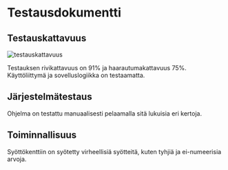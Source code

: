 # Testausdokumentti

## Testauskattavuus

![testauskattavuus](https://github.com/Ro0pE/ohjelmistotekniikka/assets/63103936/ef16208d-ea6f-4459-babc-855768469727)

Testauksen rivikattavuus on 91% ja haarautumakattavuus 75%.
Käyttöliittymä ja sovelluslogiikka on testaamatta.


## Järjestelmätestaus

Ohjelma on testattu manuaalisesti pelaamalla sitä lukuisia eri kertoja.

## Toiminnallisuus

Syöttökenttiin on syötetty virheellisiä syötteitä, kuten tyhjiä ja ei-numeerisia arvoja.
